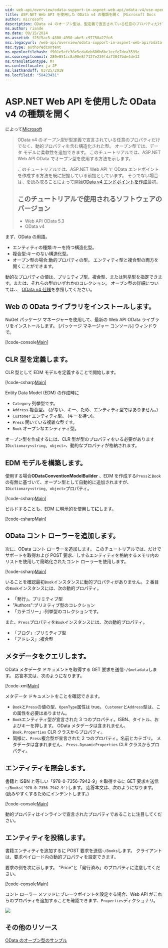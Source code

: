 ```yaml
---
uid: web-api/overview/odata-support-in-aspnet-web-api/odata-v4/use-open-types-in-odata-v4
title: ASP.NET Web API を使用した OData v4 の種類を開く |Microsoft Docs
author: microsoft
description: OData v4 のオープン型は、型定義で宣言されている任意のプロパティだけでなく、動的プロパティを含む構造化された型です。 開く...
ms.author: riande
ms.date: 09/15/2014
ms.assetid: f25f5ac5-4800-4950-abe5-c97750a27fc6
msc.legacyurl: /web-api/overview/odata-support-in-aspnet-web-api/odata-v4/use-open-types-in-odata-v4
msc.type: authoredcontent
ms.openlocfilehash: f901e5efc38e5cda6eb606b6bc1ecfe7dea3599c
ms.sourcegitcommit: 289e051cc8a90e8f7127e239fda73047bde4de12
ms.translationtype: MT
ms.contentlocale: ja-JP
ms.lasthandoff: 03/25/2019
ms.locfileid: "58423431"
---
```

<a name="open-types-in-odata-v4-with-aspnet-web-api"></a>ASP.NET Web API を使用した OData v4 の種類を開く
====================
によって[Microsoft](https://github.com/microsoft)

> OData v4 の*オープン型*が型定義で宣言されている任意のプロパティだけでなく、動的プロパティを含む構造化された型。 オープン型では、データ モデルに柔軟性を追加できます。 このチュートリアルでは、ASP.NET Web API OData でオープン型を使用する方法を示します。
> 
> このチュートリアルでは、ASP.NET Web API で OData エンドポイントを作成する方法を既に把握している前提としています。 そうでない場合は、を読み取ることによって開始[OData v4 エンドポイントを作成](create-an-odata-v4-endpoint.md)最初。
> 
> ## <a name="software-versions-used-in-the-tutorial"></a>このチュートリアルで使用されるソフトウェアのバージョン
> 
> 
> - Web API OData 5.3
> - OData v4


まず、OData の用語。

- エンティティの種類:キーを持つ構造化型。
- 複合型:キーのない構造化型。
- オープン型の場合:動的プロパティの型。 エンティティ型と複合型の両方を開くことができます。

動的なプロパティの値は、プリミティブ型、複合型、または列挙型を指定できます。または、それらの型のいずれかのコレクション。 オープン型の詳細については、、 [OData v4 仕様](http://www.odata.org/documentation/odata-version-4-0/)を参照してください。

## <a name="install-the-web-odata-libraries"></a>Web の OData ライブラリをインストールします。

NuGet パッケージ マネージャーを使用して、最新の Web API OData ライブラリをインストールします。 [パッケージ マネージャー コンソール] ウィンドウで。

[!code-console[Main](use-open-types-in-odata-v4/samples/sample1.cmd)]

## <a name="define-the-clr-types"></a>CLR 型を定義します。

CLR 型として EDM モデルを定義することで開始します。

[!code-csharp[Main](use-open-types-in-odata-v4/samples/sample2.cs)]

Entity Data Model (EDM) の作成時に

- `Category` 列挙型です。
- `Address` 複合型。 (がない、キー、ため、エンティティ型ではありません。)
- `Customer` エンティティ型。 (キーを持つ)。
- `Press` 開いている複雑な型です。
- `Book` オープンなエンティティ型。

オープン型を作成するには、CLR 型が型のプロパティをいる必要があります`IDictionary<string, object>`、動的なプロパティが格納されます。

## <a name="build-the-edm-model"></a>EDM モデルを構築します。

使用する場合**ODataConventionModelBuilder** 、EDM を作成する`Press`と`Book`の有無に基づいて、オープン型として自動的に追加されますが、`IDictionary<string, object>`プロパティ。

[!code-csharp[Main](use-open-types-in-odata-v4/samples/sample3.cs)]

ビルドすることも、EDM に明示的を使用して**に**します。

[!code-csharp[Main](use-open-types-in-odata-v4/samples/sample4.cs)]

## <a name="add-an-odata-controller"></a>OData コント ローラーを追加します。

次に、OData コント ローラーを追加します。 このチュートリアルでは、だけでサポートを取得および POST 要求、しするエンティティを格納するメモリ内のリストを使用して簡略化されたコント ローラーを使用します。

[!code-csharp[Main](use-open-types-in-odata-v4/samples/sample5.cs)]

いることを確認最初`Book`インスタンスに動的プロパティがありません。 2 番目の`Book`インスタンスには、次の動的プロパティ。

- 「発行」。プリミティブ型
- "Authors":プリミティブ型のコレクション
- 「カテゴリー」:列挙型のコレクションです。

また、`Press`プロパティを`Book`インスタンスには、次の動的プロパティ。

- 「ブログ」:プリミティブ型
- 「アドレス」:複合型

## <a name="query-the-metadata"></a>メタデータをクエリします。

OData メタデータ ドキュメントを取得する GET 要求を送信`~/$metadata`します。 応答本文は、次のようになります。

[!code-xml[Main](use-open-types-in-odata-v4/samples/sample6.xml?highlight=5,21)]

メタデータ ドキュメントをことを確認できます。

- `Book`と`Press`の値の型、`OpenType`属性は true。 `Customer`と`Address`型は、この属性を必要はありません。
- `Book`エンティティ型が宣言された 3 つのプロパティ。ISBN、タイトル、およびキーを押します。 OData メタデータは含まれません、 `Book.Properties` CLR クラスからプロパティ。
- 同様に、`Press`複合型が宣言された 2 つのプロパティ。名前とカテゴリ。 メタデータは含まれません、 `Press.DynamicProperties` CLR クラスからプロパティ。

## <a name="query-an-entity"></a>エンティティを照会します。

書籍と ISBN と等しい「978-0-7356-7942-9」を取得するに GET 要求を送信`~/Books('978-0-7356-7942-9')`します。 応答本文は、次のようになります。 (読みやすくするためにインデントします。)

[!code-console[Main](use-open-types-in-odata-v4/samples/sample7.cmd?highlight=8-13,15-23)]

動的プロパティはインラインで宣言されたプロパティであることに注目してください。

## <a name="post-an-entity"></a>エンティティを投稿します。

書籍エンティティを追加するに POST 要求を送信`~/Books`します。 クライアントは、要求ペイロード内の動的プロパティを設定できます。

要求の例を次に示します。 "Price"と「発行済み」のプロパティに注意してください。

[!code-console[Main](use-open-types-in-odata-v4/samples/sample8.cmd?highlight=10)]

コント ローラー メソッドにブレークポイントを設定する場合、Web API がこれらのプロパティを追加することを確認できます、`Properties`ディクショナリ。

![](use-open-types-in-odata-v4/_static/image1.png)

## <a name="additional-resources"></a>その他のリソース

[OData のオープン型のサンプル](http://aspnet.codeplex.com/sourcecontrol/latest#Samples/WebApi/OData/v4/ODataOpenTypeSample/ReadMe.txt)
